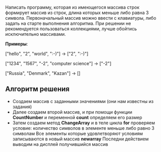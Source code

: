 Написать программу, которая из имеющегося массива строк формирует массив из строк, длина которых меньше либо равна 3 символа. Первоначальный массив можно ввести с клавиатуры, либо задать на старте выполнения алгоритма. При решении не рекомендуется пользоваться коллекциями, лучше обойтись исключительно массивами.

**Примеры**:

["hello", "2", "world", ":-)"] -> ["2", ":-)"]

["1234", "1567", "-2", "computer science"] -> ["-2"]

["Russia", "Denmark", "Kazan"] -> []

## Алгоритм решения
* Создаем массив с заданными значениями (они нам известны из задания)
* Далее создаем второй массив, и при помощи функции  **CountNumber**  и переменной **count** определяем его размер
* Затем создаем метод **ChangeArray** и в теле цикла **for** проверяем условие: количество символов в элементе меньше либо равно 3 символам
Все элементы которые удовлетворяют условиям записываются в новый массив **newarray**
Последни действием выводим на дисплей получившийся массив